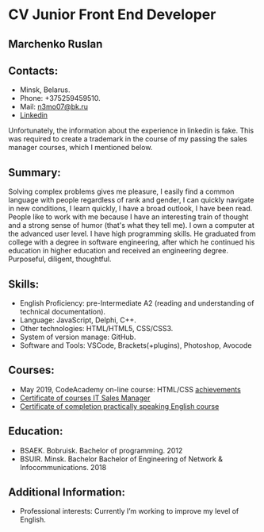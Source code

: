 # CV Junior Front End Developer

## Marchenko Ruslan

## Contacts:

* Minsk, Belarus.
* Phone: +375259459510.
* Mail: n3mo07@bk.ru
* [Linkedin](https://www.linkedin.com/in/ruslanmarchenko/)

Unfortunately, the information about the experience in linkedin is fake. This was required to create a trademark in the course of my passing the sales manager courses, which I mentioned below.

## Summary:

Solving complex problems gives me pleasure, I easily find a common language with people regardless of rank and gender, I can quickly navigate in new conditions, I learn quickly, I have a broad outlook, I have been read. People like to work with me because I have an interesting train of thought and a strong sense of humor (that's what they tell me). I own a computer at the advanced user level. I have high programming skills. He graduated from college with a degree in software engineering, after which he continued his education in higher education and received an engineering degree. Purposeful, diligent, thoughtful.

## Skills:

* English Proficiency: pre-Intermediate A2 (reading and understanding of technical documentation).
* Language: JavaScript, Delphi, C++.
* Other technologies: HTML/HTML5, CSS/CSS3.
* System of version manage: GitHub.
* Software and Tools: VSCode, Brackets(+plugins), Photoshop, Avocode

## Courses:

* May 2019, CodeAcademy on-line course: HTML/CSS [achievements](https://www.codecademy.com/users/MarchenkoRuslan/achievements)
* [Certificate of courses IT Sales Manager](https://www.dropbox.com/s/awje771k339kaza/H5M3VGNLi1Y.jpg?dl=0)
* [Certificate of completion practically speaking English course](https://www.dropbox.com/s/6it4wravf48dag3/GVwFNtlY5bs.jpg?dl=0)

## Education:

* BSAEK. Bobruisk. Bachelor of programming. 2012
* BSUIR. Minsk. Bachelor Bachelor of Engineering of Network & Infocommunications. 2018

## Additional Information:

* Professional interests: Currently I’m working to improve my level of English.